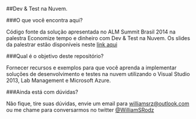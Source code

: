 ##Dev & Test na Nuvem.

###O que você encontra aqui? 

Código fonte da solução apresentada no ALM Summit Brasil 2014 na palestra Economize tempo e dinheiro com Dev & Test na Nuvem.
Os slides da palestrar estão disponíveis neste [link aqui](http://pt.slideshare.net/williansrz/alm-summit-br-economize-tempo-e-dinheiro-com-dev-test-na-nuvem ) 

###Qual é o objetivo deste repositório?

Fornecer recursos e exemplos para que você aprenda a implementar soluções de desenvolvimento e testes na nuvem utilizando o Visual Studio 2013, Lab Management e Microsoft Azure.

###Ainda está com dúvidas?

Não fique, tire suas dúvidas, envie um email para [williamsrz@outlook.com](maito:williamsrz@outlook.com) ou me chame para conversarmos no twitter [@WilliamSRodz](https://twitter.com/williamsrodz)

